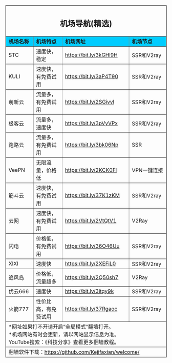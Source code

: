 <table width="100%" border="1" align="center" cellpadding="10" cellspacing="0">
  <tr>
    <td colspan="4" align="center"><h2>机场导航(精选)</h2></td>
  </tr>
  <tr>
    <td width="133" bgcolor="#00CCFF"><strong>机场名称</strong></td>
    <td width="228" bgcolor="#00CCFF"><strong>机场特点</strong></td>
    <td width="269" bgcolor="#00CCFF"><strong>机场网址</strong></td>
    <td width="280" bgcolor="#00CCFF"><strong>机场节点</strong></td>
  </tr>
  <tr>
    <td>STC</td>
    <td>速度快，稳定</td>
    <td><a href="https://mqk4azjxg8skg6gfelpb.stcserver-cloud.com/auth/register?code=9wdD" target="_blank">https://bit.ly/3kGHl9H</a></td>
    <td>SSR和V2ray</td>
  </tr>
  <tr>
    <td>KULI</td>
    <td>速度快，有免费试用</td>
    <td><a href="https://bit.ly/3aP4T90" target="_blank">https://bit.ly/3aP4T90</a></td>
    <td>SSR和V2ray</td>
  </tr>
  <tr>
    <td>萌新云</td>
    <td>流量多，有免费试用</td>
    <td><a href="https://bit.ly/2SGivvl" target="_blank">https://bit.ly/2SGivvl</a></td>
    <td>SSR和V2ray</td>
  </tr>
  <tr>
    <td>极客云</td>
    <td>流量多，速度快</td>
    <td><a href="https://bit.ly/3pVyVPx" target="_blank">https://bit.ly/3pVyVPx</a></td>
    <td>SSR和V2ray</td>
  </tr>
  <tr>
    <td>跑路云</td>
    <td>流量多，有免费试用</td>
    <td><a href="https://bit.ly/3bk06Np" target="_blank">https://bit.ly/3bk06Np</a></td>
    <td>SSR</td>
  </tr>
  <tr>
    <td>VeePN</td>
    <td>无限流量，价格低</td>
    <td><a href="https://bit.ly/2KCK0Fl" target="_blank">https://bit.ly/2KCK0Fl</a></td>
    <td>VPN一键连接</td>
  </tr>
  <tr>
    <td>筋斗云</td>
    <td>速度快，有免费试用</td>
    <td><a href="https://bit.ly/37K1zKM" target="_blank">https://bit.ly/37K1zKM</a></td>
    <td>SSR和V2ray</td>
  </tr>
  <tr>
    <td>云网</td>
    <td>速度快，有免费试用</td>
    <td><a href="https://bit.ly/2VtQtV1" target="_blank">https://bit.ly/2VtQtV1</a></td>
    <td>V2Ray</td>
  </tr>
  <tr>
    <td>闪电</td>
    <td>价格低，有免费试用</td>
    <td><a href="https://freemycloud.me/auth/register?code=JyKA" target="_blank">https://bit.ly/36O46Uu</a></td>
    <td>SSR和V2ray</td>
  </tr>
  <tr>
    <td>XIXI</td>
    <td>速度快</td>
    <td><a href="https://bit.ly/2XEFiL0" target="_blank">https://bit.ly/2XEFiL0</a></td>
    <td>SSR和V2ray</td>
  </tr>
  <tr>
    <td>追风岛</td>
    <td>价格低，流量超多</td>
    <td><a href="https://bit.ly/2Q50sh7" target="_blank">https://bit.ly/2Q50sh7</a></td>
    <td>V2Ray</td>
  </tr>
  <tr>
    <td>优云666</td>
    <td>速度快</td>
    <td><a href="https://bit.ly/3itqy9k" target="_blank">https://bit.ly/3itqy9k</a></td>
    <td>SSR和V2ray</td>
  </tr>
  <tr>
    <td>火箭777</td>
    <td>性价比高，有免费试用</td>
    <td><a href="https://bit.ly/37Rgaoc" target="_blank">https://bit.ly/37Rgaoc</a></td>
    <td>SSR和V2ray</td>
  </tr>
  <tr>
    <td colspan="4">*网址如果打不开请开启“全局模式“翻墙打开。<br>
    *机场网站有时会更新，请以网站显示信息为准。<br>
    YouTube搜索：《科技分享》查看更多翻墙教程。<br></td>
  </tr>
  <tr>
    <td colspan="4">翻墙软件下载：<a href="https://github.com/Kejifaxian/welcome/" target="_blank">https://github.com/Kejifaxian/welcome/</a></td>
  </tr>
</table>
